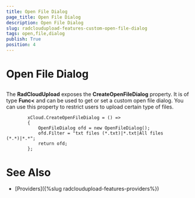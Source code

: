 ```yaml
---
title: Open File Dialog
page_title: Open File Dialog
description: Open File Dialog
slug: radcloudupload-features-custom-open-file-dialog
tags: open,file,dialog
publish: True
position: 4
---
```


# Open File Dialog





## 

The __RadCloudUpload__ exposes the __CreateOpenFileDialog__ property. It is of type __Func<__ and can be used to get or set a custom open file dialog. You can use this property to restrict users to upload certain type of files.
        

	
            xCloud.CreateOpenFileDialog = () =>
            {
                OpenFileDialog ofd = new OpenFileDialog();
                ofd.Filter = "txt files (*.txt)|*.txt|All files (*.*)|*.*";
                return ofd;
            };



# See Also

 * [Providers]({%slug radcloudupload-features-providers%})
